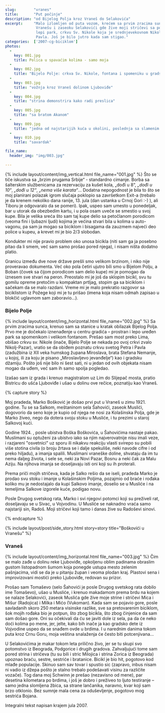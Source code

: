```yaml
---
slug:        "vranes"
title:       "Put počinje"
description: "od Bijelog Polja kroz Vraneš do Selakovića"
excerpt:     "Malo izlomljen od puta vozom, krećem sa prvim zracima sunca sa bjelopoljske železničke stanice prema
              Vranešu i zaseoku Selakovići gde žive moji stričevi sa porodicama. Usput obilazim Bijelo Polje, mali
              lepi park, crkvu Sv. Nikole koja je srednjevekovnom Nikolj-pazaru dala ime i čuvenu crkvu Sv. Petra i
              Pavla. Još je bilo jutro kada sam stigao."
categories:  ['2007-cg-biciklom']
photos:
  -
    key: 001.jpg
    title: Polica u spavaćim kolima - samo moja
  -
    key: 002.jpg
    title: "Bijelo Polje: crkva Sv. Nikole, fontana i spomeniku u gradskom parku, crkva Sv. Petra i Pavla"
  -
    key: 003.jpg
    title: "vožnja kroz Vraneš dolinom Ljuboviđe"
  -
    key: 004.jpg
    title: "strina demonstrira kako radi preslica"
  -
    key: 005.jpg
    title: "sa bratom Akanom"
  -
    key: 009.jpg
    title: "jedna od najstarijih kuća u okolini, poslednja sa slamenim krovom"
  -
    key: 010.jpg
    title: "savardak"

file_name:
  header_img: "img/003.jpg"
  
---
```


{% include layout/content/img_vertical.html file_name="001.jpg" %}
Što se tiče iskustva sa „brzim prugama Srbije“ - standardno cimanje. Borba sa šalterskim službenicama za rezervaciju za kušet 
kola, „dođi u 8“, *„dođi u 10“*, *„dođi u 12“*, *„nema više karata“*... Dodatna nepogodnost je bila to što se moj planirani 
polazak igrom slučaja poklopio sa završetkom Exit-a (trebalo je da krenem nekoliko dana ranije, 13. jula (dan ustanka u 
Crnoj Gori :-) ), ali Tiboru je odgovaralo da se pomeri). Ipak, uspeo sam umesto u ponedeljak, bar u utorak da obezbedim kartu, 
i u pola osam uveče se smestio u svoj kupe. Bila je velika sreća što sam taj kupe delio sa petočlanom porodicom (veoma 
fini i ljubazni ljudi) kojima je većina stvari bila u kolima u auto-vagonu, pa sam ja mogao sa biciklom i bisagama da 
zauzmem najveći deo police u kupeu, a krevet mi je bio 2/3 slobodan.

Kondukter mi nije pravio problem oko unosa bicikla (niti sam ga ja posebno pitao da li smem, već sam samo prošao pored 
njega), i nisam ništa dodatno platio. 

Granicu između dve nove države prešli smo velikom brzinom, i niko nije proveravao dokumenta. Već oko pola četiri ujutro 
bili smo u Bijelom Polju, a Boban (čovek sa čijom porodicom sam delio kupe) mi je pomogao da iznesem sve stvari na peron. 
Preostalo mi je još da sklopim bicikl, svu tu gomilu opreme pretočim u kompaktan prtljag, stopim ga sa biciklom i 
sačekam da se malo razdani. Vreme mi je malo prekratio razgovor sa biciklistom iz Požege koji mi je tu prišao 
(imena koja nisam odmah zapisao u blokčić uglavnom sam zaboravio...). 

### Bijelo Polje

{% include layout/content/img_horizontal.html file_name="002.jpg" %}
Sa prvim zracima sunca, krenuo sam sa stanice u kratak obilazak Bijelog Polja. Prvo me je dočekalo iznenađenje u centru 
gradića – prostran i lepo uređen park sa spomenikom i velikom fontanom. Prešao sam most preko Lima, obišao crkvu sv. 
Nikole (inače, Bijelo Polje se nekada po ovoj crkvi zvalo Nikolj-Pazar), vratio se da obiđem poznatu crkvu svetog Petra 
i Pavla (zadužbina iz XII veka humskog župana Miroslava, brata Stefana Nemanje, u kojoj, ili za koju je pisano 
„Miroslavljevo jevanđelje“) kao i gradsku džamiju. Pošto još nije bilo ni šest sati, ni u jedan od ovih objekata nisam 
mogao da uđem, već sam ih samo spolja pogledao. 

Izašao sam iz grada i krenuo magistralom uz Lim do Slijepač mosta, pratio Bistricu do ušća Ljuboviđe i ušao u dolinu 
ove rečice, poznatiju kao Vraneš. 

{% capture story %}
<p>Moj pradeda, Marko Bošković je došao prvi put u Vraneš u zimu 1921. godine. Tu se sa Salkom, meštaninom sela Šahovići, 
zaseok Muslići, dogovorio da seno koje je kupio od njega ne nosi za Kolašinska Polja, gde je Marko živeo, nego da  
dotera svoju stoku u Musliće, i tu prezimi u staroj Salkovoj kući.</p> 

<p>Godine 1924. , posle ubistva Boška Boškovića, u Šahovićima nastaje pakao. Muslimani su optuženi za ubistvo iako sa njim 
najverovatnije nisu imali veze, i razjareni "osvetnici" uz sporu ili nikakvu reakciju vlasti svirepo su pobili više 
stotina civila (o broju žrtava se i dalje spekuliše, neki navode cifre i od preko hiljadu), a imanja spalili. 
Muslimani vraneške doline, shvataju da im tu nema daljeg života, i sele se, neki za Novi Pazar, Bosnu a neki čak za 
Malu Aziju. Na njihova imanja se doseljavaju isti oni koji su ih proterali.</p> 

<p>Prema priči mojih stričeva, kada je Salko rešio da se iseli, pradeda Marko je prodao svu stoku i imanje u Kolašinskim 
Poljima, pozajmio od braće i rođaka koliko mu je nedostajalo da kupi Salkovo imanje, doselio se u Musliće i na 
temeljima Salkove izgorele kuće, podigao novu.</p>

<p>Posle Drugog svetskog rata, Marko i svi njegovi potomci koji su preživeli rat, doseljavaju se u Sivac, u Vojvodinu. U 
Musliće se naknadno vraća samo najstariji sin, Radoš. Moji stričevi koji tamo i danas žive su Radoševi sinovi.</p> 
{% endcapture %}

{% include layout/post/side_story.html story=story title="Boškovići u Vranešu" %}

### Vraneš 

{% include layout/content/img_horizontal.html file_name="003.jpg" %}
Čim se malo zađe u dolinu reke Ljuboviđe, opkoljenu oblim padinama obraslim gustom listopadnom šumom koja ponegde 
ustupa mesto zelenim pašnjacima, vidi se da je u pitanju župan i veoma plodan kraj. Plastovi sena i improvizovani 
mostići preko Ljuboviđe, redovan su prizor. 

Prošao sam Tomaševo (selo Šahovići je posle Drugog svetskog rata dobilo ime Tomaševo), ušao u Musliće, i krenuo 
makadamom prema brdu na kojem se nalaze Selakovići, zaseok Muslića gde žive moje strine i stričevi Mica i Mišur 
(Radojica) i Milka i Mićo (Vukoman). Kada sam se pojavio gore, posle savladanih skoro 250 metara visinske razlike, sve 
sa pretovarenim biciklom, šok mojih rođaka bio je potpun, što zbog bicikla, što zbog činjenice da sam sam došao gore. 
Oni su očekivali da ću se javiti dole iz sela, pa da će neko doći kolima po mene, jer, jelte, kako bih inače ja kao 
gradsko dete iz Vojvodine uspeo da se snađem ovde u brdima. I u narednim danima tokom puta kroz Crnu Goru, moja veština 
snalaženja će često biti potcenjivana... 

U Selakovićima je makar tokom leta prilično živo, jer se tu skupi svo potomstvo iz Beograda, Podgorice i drugih gradova. 
Zahvaljujući tome sam pored strina i stričeva (tu su bili i stric Milojica i strina Zorica iz Beograda) upoznao braću, 
sestre, sestriće i bratanice. Bicikl je bio hit, pogotovo kod mlađe populacije. Skinuo sam sav tovar i spustio sic 
(zapravo, inbus nisam ni vadio iz džepa pošto je stalno trebalo podešavati visinu za različite vozače). Tog dana moj 
Schwinn je prešao (nezavisno od mene), par desetina kilometara po brdima, i još je dobro i preživeo to ljuto testiranje 
– samo jedna slomljena žbica, sa strane lančanika, naravno, kvar koji sam brzo otklonio. Bez sumnje mala cena za 
oduševljenje, pogotovo mog sestrića Bojana. 

<span class="caption text-muted pull-right">Integralni tekst napisan krajem jula 2007.</span>